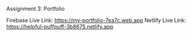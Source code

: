 Assignment 3: Portfolio

Firebase Live Link: https://my-portfolio-7ea7c.web.app
Netlify Live Link: https://helpful-puffpuff-3b8675.netlify.app